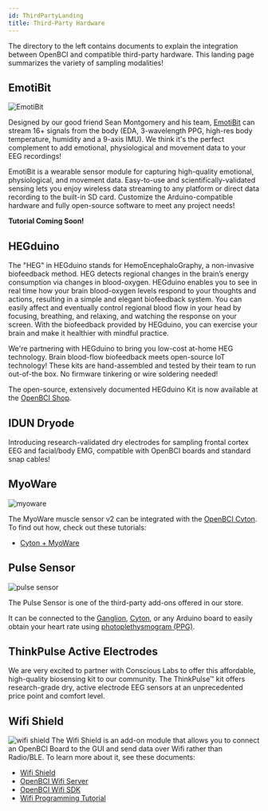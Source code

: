 ```yaml
---
id: ThirdPartyLanding
title: Third-Party Hardware
---
```

The directory to the left contains documents to explain the integration between OpenBCI and compatible third-party hardware. This landing page summarizes the variety of sampling modalities!

## EmotiBit

![EmotiBit](../assets/ThirdPartyImages/Emotibit.png)

Designed by our good friend Sean Montgomery and his team, [EmotiBit](https://emotibit.com) can stream 16+ signals from the body (EDA, 3-wavelength PPG, high-res body temperature, humidity and a 9-axis IMU). We think it's the perfect complement to add emotional, physiological and movement data to your EEG recordings!

EmotiBit is a wearable sensor module for capturing high-quality emotional, physiological, and movement data. Easy-to-use and scientifically-validated sensing lets you enjoy wireless data streaming to any platform or direct data recording to the built-in SD card. Customize the Arduino-compatible hardware and fully open-source software to meet any project needs!

**Tutorial Coming Soon!**

## HEGduino

The "HEG" in HEGduino stands for HemoEncephaloGraphy, a non-invasive biofeedback method. HEG detects regional changes in the brain’s energy consumption via changes in blood-oxygen. HEGduino enables you to see in real time how your brain blood-oxygen levels respond to your thoughts and actions, resulting in a simple and elegant biofeedback system. You can easily affect and eventually control regional blood flow in your head by focusing, breathing, and relaxing, and watching the response on your screen. With the biofeedback provided by HEGduino, you can exercise your brain and make it healthier with mindful practice.

We're partnering with HEGduino to bring you low-cost at-home HEG technology. Brain blood-flow biofeedback meets open-source IoT technology!  These kits are hand-assembled and tested by their team to run out-of-the box. No firmware tinkering or wire soldering needed!

The open-source, extensively documented HEGduino Kit is now available at the [OpenBCI Shop](https://shop.openbci.com/products/hegduino-kit).

## IDUN Dryode

Introducing research-validated dry electrodes for sampling frontal cortex EEG and facial/body EMG, compatible with OpenBCI boards and standard snap cables!

## MyoWare

![myoware](../assets/ThirdPartyImages/myoware.jpg)

The MyoWare muscle sensor v2 can be integrated with the [OpenBCI Cyton](https://shop.openbci.com/products/cyton-biosensing-board-8-channel). To find out how, check out these tutorials:

-   [Cyton + MyoWare](ThirdParty/Myoware/MyoWare_Cyton_Tutorial.md)

## Pulse Sensor

![pulse sensor](../assets/ThirdPartyImages/Pulse_sensor.jpg)

The Pulse Sensor is one of the third-party add-ons offered in our store.

It can be connected to the [Ganglion](https://shop.openbci.com/collections/frontpage/products/pre-order-ganglion-board), [Cyton](https://shop.openbci.com/collections/frontpage/products/cyton-biosensing-board-8-channel), or any Arduino board to easily obtain your heart rate using [photoplethysmogram (PPG)](https://en.wikipedia.org/wiki/Photoplethysmogram).

## ThinkPulse Active Electrodes

We are very excited to partner with Conscious Labs to offer this affordable, high-quality biosensing kit to our community. The ThinkPulse™ kit offers research-grade dry, active electrode EEG sensors at an unprecedented price point and comfort level.

## Wifi Shield

![wifi shield](../assets/ThirdPartyImages/wifi_shield.jpg)
The Wifi Shield is an add-on module that allows you to connect an OpenBCI Board to the GUI and send data over Wifi rather than Radio/BLE.
To learn more about it, see these documents:

-   [Wifi Shield](ThirdParty/WiFiShield/01-Wifi.md)
-   [OpenBCI Wifi Server](ThirdParty/WiFiShield/03-OpenBCI_Wifi_Server.md)
-   [OpenBCI Wifi SDK](ThirdParty/WiFiShield/08-OpenBCI_Wifi_SDK.md)
-   [Wifi Programming Tutorial](ThirdParty/WiFiShield/12-Wifi_Programming_Tutorial.md)

